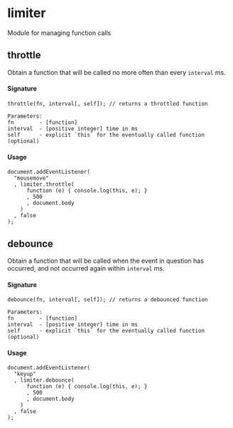 # limiter

Module for managing function calls

## throttle

Obtain a function that will be called no more often than every `interval` ms.

#### Signature

	throttle(fn, interval[, self]); // returns a throttled function

	Parameters:
	fn        - [function]
	interval  - [positive integer] time in ms
	self      - explicit `this` for the eventually called function (optional)

#### Usage

	document.addEventListener(
	  "mousemove"
	  , limiter.throttle(
	      function (e) { console.log(this, e); }
	      , 500
	      , document.body
	    )
	  , false
	);



## debounce

Obtain a function that will be called when the event in question has occurred,
and not occurred again within `interval` ms.

#### Signature

	debounce(fn, interval[, self]); // returns a debounced function

	Parameters:
	fn        - [function]
	interval  - [positive integer] time in ms
	self      - explicit `this` for the eventually called function (optional)


#### Usage

	document.addEventListener(
	  "keyup"
	  , limiter.debounce(
	      function (e) { console.log(this, e); }
	      , 500
	      , document.body
	    )
	  , false
	);


